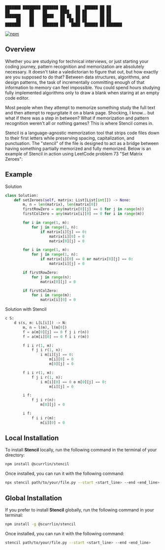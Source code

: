 ```

███████ ████████ ███████ ███    ██  ██████ ██ ██      
██         ██    ██      ████   ██ ██      ██ ██      
███████    ██    █████   ██ ██  ██ ██      ██ ██      
     ██    ██    ██      ██  ██ ██ ██      ██ ██      
███████    ██    ███████ ██   ████  ██████ ██ ███████ 

```

[![npm](https://img.shields.io/npm/dt/%40scurrlin%2Fstencil?style=flat&color=blue)](https://www.npmjs.com/package/@scurrlin/stencil)

## Overview

Whether you are studying for technical interviews, or just starting your coding journey, pattern recognition and memorization are absolutely necessary. It doesn't take a valedictorian to figure that out, but how exactly are you supposed to do that? Between data structures, algorithms, and design patterns, the task of incrementally committing enough of that information to memory can feel impossible. You could spend hours studying fully implemented algorithms only to draw a blank when staring at an empty code editor.

Most people when they attempt to memorize something study the full text and then attempt to regurgitate it on a blank page. Shocking, I know... but what if there was a step in between? What if memorization and pattern recognition weren't all or nothing games? This is where Stencil comes in.

Stencil is a language-agnostic memorization tool that strips code files down to their first letters while preserving spacing, capitalization, and punctuation. The "stencil" of the file is designed to act as a bridge between having something partially memorized and fully memorized. Below is an example of Stencil in action using LeetCode problem 73 "Set Matrix Zeroes":

## Example

Solution

```python
class Solution:
    def setZeroes(self, matrix: List[List[int]]) -> None:
        m, n = len(matrix), len(matrix[0])
        firstRowZero = any(matrix[0][j] == 0 for j in range(n))
        firstColZero = any(matrix[i][0] == 0 for i in range(m))

        for i in range(1, m):
            for j in range(1, n):
                if matrix[i][j] == 0:
                    matrix[i][0] = 0
                    matrix[0][j] = 0

        for i in range(1, m):
            for j in range(1, n):
                if matrix[i][0] == 0 or matrix[0][j] == 0:
                    matrix[i][j] = 0

        if firstRowZero:
            for j in range(n):
                matrix[0][j] = 0

        if firstColZero:
            for i in range(m):
                matrix[i][0] = 0
```

Solution with Stencil

```python
c S:
    d s(s, m: L[L[i]]) -> N:
        m, n = l(m), l(m[0])
        f = a(m[0][j] == 0 f j i r(n))
        f = a(m[i][0] == 0 f i i r(m))

        f i i r(1, m):
            f j i r(1, n):
                i m[i][j] == 0:
                    m[i][0] = 0
                    m[0][j] = 0

        f i i r(1, m):
            f j i r(1, n):
                i m[i][0] == 0 o m[0][j] == 0:
                    m[i][j] = 0

        i f:
            f j i r(n):
                m[0][j] = 0

        i f:
            f i i r(m):
                m[i][0] = 0
```

## Local Installation

To install **Stencil** locally, run the following command in the terminal of your directory:

```bash
npm install @scurrlin/stencil
```

Once installed, you can run it with the following command:

```bash
npx stencil path/to/your/file.py --start <start_line> --end <end_line>
```

## Global Installation

If you prefer to install **Stencil** globally, run the following command in your terminal:

```bash
npm install -g @scurrlin/stencil
```

Once installed, you can run it with the following command:

```bash
stencil path/to/your/file.py --start <start_line> --end <end_line>
```